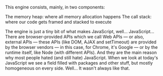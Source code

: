 This engine consists, mainly, in two components:

The memory heap: where all memory allocation happens
The call stack: where our code gets framed and stacked to execute

The engine is just a tiny bit of what makes JavaScript, well... JavaScript... There are browser-provided APIs which we call Web APIs — or also, external APIs — these APIs (like DOM, AJAX and setTimeout) are provided by the browser vendors — in this case, for Chrome, it's Google — or by the runtime itself, like Node (with different APIs). And they are the main reason why most people hated (and still hate) JavaScript. When we look at today's JavaScript we see a field filled with packages and other stuff, but mostly homogeneous on every side. Well... It wasn't always like that.



